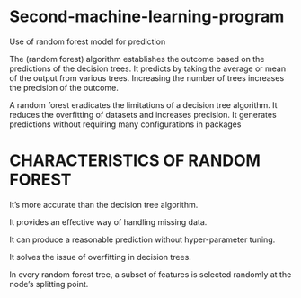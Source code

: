 # Second-machine-learning-program
Use of random forest model for prediction

The (random forest) algorithm establishes the outcome based on the predictions of the decision trees. It predicts by taking the average or mean of the output from various trees. Increasing the number of trees increases the precision of the outcome.

A random forest eradicates the limitations of a decision tree algorithm. It reduces the overfitting of datasets and increases precision. It generates predictions without requiring many configurations in packages

# CHARACTERISTICS OF RANDOM FOREST

It’s more accurate than the decision tree algorithm.

It provides an effective way of handling missing data.

It can produce a reasonable prediction without hyper-parameter tuning.

It solves the issue of overfitting in decision trees.

In every random forest tree, a subset of features is selected randomly at the node’s splitting point.

